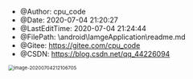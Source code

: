 <!--
 * @Author: cpu_code
 * @Date: 2020-07-04 21:20:27
 * @LastEditTime: 2020-07-04 21:24:52
 * @FilePath: \android\IamgeApplication\readme.md
 * @Gitee: https://gitee.com/cpu_code
 * @CSDN: https://blog.csdn.net/qq_44226094
--> 

 * @Author: cpu_code
 * @Date: 2020-07-04 21:20:27
 * @LastEditTime: 2020-07-04 21:24:44
 * @FilePath: \android\IamgeApplication\readme.md
 * @Gitee: https://gitee.com/cpu_code
 * @CSDN: https://blog.csdn.net/qq_44226094

<img src="https://gitee.com/cpu_code/picture_bed/raw/master//20200704212106.png" alt="image-20200704212106705" style="zoom:67%;" />